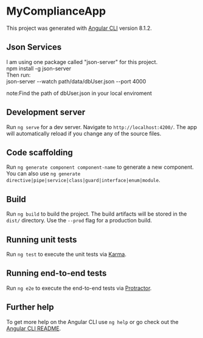 # MyComplianceApp

This project was generated with [Angular CLI](https://github.com/angular/angular-cli) version 8.1.2.

## Json Services 

I am using one package called "json-server" for this project. <br />
npm install -g json-server <br />
Then run:  <br/>
json-server --watch path/data/dbUser.json --port 4000 <br />

note:Find the path of dbUser.json in your local enviroment 

## Development server

Run `ng serve` for a dev server. Navigate to `http://localhost:4200/`. The app will automatically reload if you change any of the source files.

## Code scaffolding

Run `ng generate component component-name` to generate a new component. You can also use `ng generate directive|pipe|service|class|guard|interface|enum|module`.

## Build

Run `ng build` to build the project. The build artifacts will be stored in the `dist/` directory. Use the `--prod` flag for a production build.

## Running unit tests

Run `ng test` to execute the unit tests via [Karma](https://karma-runner.github.io).

## Running end-to-end tests

Run `ng e2e` to execute the end-to-end tests via [Protractor](http://www.protractortest.org/).

## Further help

To get more help on the Angular CLI use `ng help` or go check out the [Angular CLI README](https://github.com/angular/angular-cli/blob/master/README.md).
